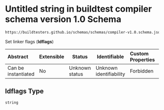 # Untitled string in buildtest compiler schema version 1.0 Schema

```txt
https://buildtesters.github.io/schemas/schemas/compiler-v1.0.schema.json#/properties/build/properties/ldflags
```

Set linker flags (**ldflags**)


| Abstract            | Extensible | Status         | Identifiable            | Custom Properties | Additional Properties | Access Restrictions | Defined In                                                                             |
| :------------------ | ---------- | -------------- | ----------------------- | :---------------- | --------------------- | ------------------- | -------------------------------------------------------------------------------------- |
| Can be instantiated | No         | Unknown status | Unknown identifiability | Forbidden         | Allowed               | none                | [compiler-v1.0.schema.json\*](../out/compiler-v1.0.schema.json "open original schema") |

## ldflags Type

`string`
